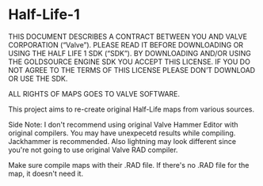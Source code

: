 # Half-Life-1
 
 
THIS DOCUMENT DESCRIBES A CONTRACT BETWEEN YOU AND VALVE CORPORATION (“Valve”). 
PLEASE READ IT BEFORE DOWNLOADING OR USING THE HALF LIFE 1 SDK (“SDK”). 
BY DOWNLOADING AND/OR USING THE GOLDSOURCE ENGINE SDK YOU ACCEPT THIS LICENSE. 
IF YOU DO NOT AGREE TO THE TERMS OF THIS LICENSE PLEASE DON’T DOWNLOAD OR USE THE SDK.

ALL RIGHTS OF MAPS GOES TO VALVE SOFTWARE.

This project aims to  re-create original Half-Life maps from various sources.

Side Note: I don't recommend using original Valve Hammer Editor with original compilers. You may have unexpecetd results while compiling. Jackhammer is recommended. Also lightning may look different since you're not going to use original Valve RAD compiler.

Make sure compile maps with their .RAD file. If there's no .RAD file for the map, it doesn't need it.
